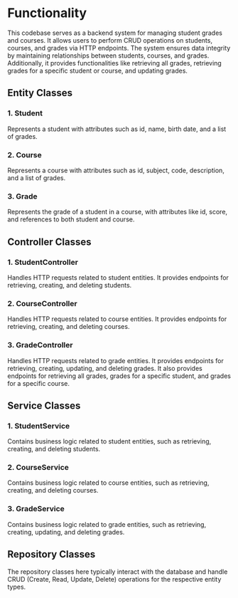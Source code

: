 # Functionality
This codebase serves as a backend system for managing student grades and courses. It allows users to perform CRUD operations on students, courses, and grades via HTTP endpoints. The system ensures data integrity by maintaining relationships between students, courses, and grades. Additionally, it provides functionalities like retrieving all grades, retrieving grades for a specific student or course, and updating grades.

## Entity Classes

### 1. Student
Represents a student with attributes such as id, name, birth date, and a list of grades.

### 2. Course
Represents a course with attributes such as id, subject, code, description, and a list of grades.

### 3. Grade
Represents the grade of a student in a course, with attributes like id, score, and references to both student and course.

## Controller Classes

### 1. StudentController
Handles HTTP requests related to student entities. It provides endpoints for retrieving, creating, and deleting students.

### 2. CourseController
Handles HTTP requests related to course entities. It provides endpoints for retrieving, creating, and deleting courses.

### 3. GradeController
Handles HTTP requests related to grade entities. It provides endpoints for retrieving, creating, updating, and deleting grades. It also provides endpoints for retrieving all grades, grades for a specific student, and grades for a specific course.

## Service Classes

### 1. StudentService
Contains business logic related to student entities, such as retrieving, creating, and deleting students.

### 2. CourseService
Contains business logic related to course entities, such as retrieving, creating, and deleting courses.

### 3. GradeService
Contains business logic related to grade entities, such as retrieving, creating, updating, and deleting grades.

## Repository Classes
The repository classes here typically interact with the database and handle CRUD (Create, Read, Update, Delete) operations for the respective entity types.
